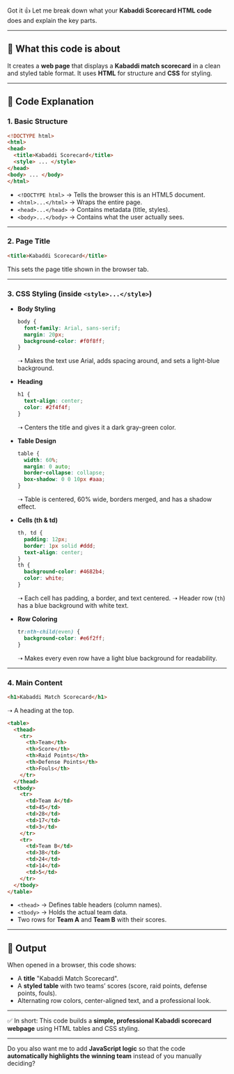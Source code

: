 Got it 👍
Let me break down what your **Kabaddi Scorecard HTML code** does and explain the key parts.

---

## 📌 What this code is about

It creates a **web page** that displays a **Kabaddi match scorecard** in a clean and styled table format.
It uses **HTML** for structure and **CSS** for styling.

---

## 🔎 Code Explanation

### 1. **Basic Structure**

```html
<!DOCTYPE html>
<html>
<head>
  <title>Kabaddi Scorecard</title>
  <style> ... </style>
</head>
<body> ... </body>
</html>
```

* `<!DOCTYPE html>` → Tells the browser this is an HTML5 document.
* `<html>...</html>` → Wraps the entire page.
* `<head>...</head>` → Contains metadata (title, styles).
* `<body>...</body>` → Contains what the user actually sees.

---

### 2. **Page Title**

```html
<title>Kabaddi Scorecard</title>
```

This sets the page title shown in the browser tab.

---

### 3. **CSS Styling (inside `<style>...</style>`)**

* **Body Styling**

  ```css
  body {
    font-family: Arial, sans-serif;
    margin: 20px;
    background-color: #f0f8ff;
  }
  ```

  ➝ Makes the text use Arial, adds spacing around, and sets a light-blue background.

* **Heading**

  ```css
  h1 {
    text-align: center;
    color: #2f4f4f;
  }
  ```

  ➝ Centers the title and gives it a dark gray-green color.

* **Table Design**

  ```css
  table {
    width: 60%;
    margin: 0 auto;
    border-collapse: collapse;
    box-shadow: 0 0 10px #aaa;
  }
  ```

  ➝ Table is centered, 60% wide, borders merged, and has a shadow effect.

* **Cells (th & td)**

  ```css
  th, td {
    padding: 12px;
    border: 1px solid #ddd;
    text-align: center;
  }
  th {
    background-color: #4682b4;
    color: white;
  }
  ```

  ➝ Each cell has padding, a border, and text centered.
  ➝ Header row (`th`) has a blue background with white text.

* **Row Coloring**

  ```css
  tr:nth-child(even) {
    background-color: #e6f2ff;
  }
  ```

  ➝ Makes every even row have a light blue background for readability.

---

### 4. **Main Content**

```html
<h1>Kabaddi Match Scorecard</h1>
```

➝ A heading at the top.

```html
<table>
  <thead>
    <tr>
      <th>Team</th>
      <th>Score</th>
      <th>Raid Points</th>
      <th>Defense Points</th>
      <th>Fouls</th>
    </tr>
  </thead>
  <tbody>
    <tr>
      <td>Team A</td>
      <td>45</td>
      <td>28</td>
      <td>17</td>
      <td>3</td>
    </tr>
    <tr>
      <td>Team B</td>
      <td>38</td>
      <td>24</td>
      <td>14</td>
      <td>5</td>
    </tr>
  </tbody>
</table>
```

* `<thead>` → Defines table headers (column names).
* `<tbody>` → Holds the actual team data.
* Two rows for **Team A** and **Team B** with their scores.

---

## 🎯 Output

When opened in a browser, this code shows:

* A **title** "Kabaddi Match Scorecard".
* A **styled table** with two teams’ scores (score, raid points, defense points, fouls).
* Alternating row colors, center-aligned text, and a professional look.

---

✅ In short:
This code builds a **simple, professional Kabaddi scorecard webpage** using HTML tables and CSS styling.

---

Do you also want me to add **JavaScript logic** so that the code **automatically highlights the winning team** instead of you manually deciding?
